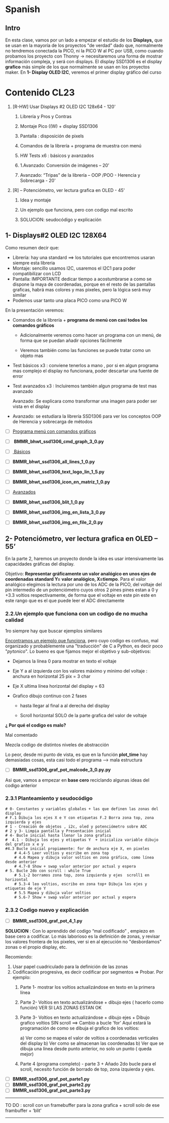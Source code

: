 # Spanish

## Intro

En esta clase, vamos por un lado a empezar el estudio de los **Displays,** que se usan en la mayoría de los proyectos "de verdad" dado que, normalmente no tendremos conectada la PICO, ni la PICO W al PC por USB, como cuando probamos los proyecto con Thonny -> necesitaremos una forma de mostrar información compleja, y será con displays. 
El display SSD1306 es el display **grafico** más simple de los que normalmente se usan en los proyectos maker. En **1- Display OLED I2C**, veremos el primer display gráfico del curso 

# Contenido CL23

1. [R-HW] Usar Displays #2 OLED I2C 128x64 - 120'
   
   1. Librería y Pros y Contras
   
   2. Montaje Pico ((W) + display SSD1306
   
   3. Pantalla : disposición de pixels
   
   4. Comandos de la librería + programa de muestra con menú
   
   5. HW Tests x6 : básicos y avanzados
   
   6. 1.Avanzado: Conversión de imágenes – 20’
   
   7. Avanzado: “Tripas” de la librería – OOP /POO - Herencia y Sobrecarga - 20'

2. [R] – Potenciómetro, ver lectura grafica en OLED - 45'
   
   1. Idea y montaje
   
   2. Un ejemplo que funciona, pero con codigo mal escrito
   
   3. SOLUCION: seudocódigo y explicación

## 1- Displays#2 OLED I2C 128X64

Como resumen decir que:

- Librería: hay una standard ==> los tutoriales que encontremos usaran siempre esta libreria
- Montaje: sencillo usamos I2C, usaremos el I2C1 para poder compatibilizar con LCD
- Pantalla: IMPORTANTE dedicar tiempo a acostumbrarse a como se dispone la maya de coordenadas, porque en el resto de las pantallas graficas, habrá mas colores y mas pixeles, pero la lógica será muy similar
- Podemos usar tanto una placa PICO como una PICO W

En la presentación veremos:

- Comandos de la librería + **programa de menú con casi todos los comandos gráficos**
  
  - Adicionalmente veremos como hacer un programa con un menú, de forma que se puedan añadir opciones fácilmente
  
  - Veremos también como las funciones se puede tratar como un objeto mas

- Test básicos x3 : conviene tenerlos a mano , por si en algun programa mas complejo el display no funcionara, poder descartar una fuente de error

- Test avanzados x3  : Incluiremos también algun programa de test mas avanzado
  
  Avanzado: Se explicara como transformar una imagen para poder ser vista en el display

- Avanzado: se estudiara la librería SSD1306 para ver los conceptos OOP de Herencia y sobrecarga de métodos

- [ ] <u>Programa menú con comandos gráficos</u>

- [ ]  **BMMR_bhwt_ssd1306_cmd_graph_3_0.py**

- [ ] <u> Básicos</u>

- [ ] **BMMR_bhwt_ssd1306_all_lines_1_0.py**

- [ ] **BMMR_bhwt_ssd1306_text_logo_lin_1_5.py**

- [ ] **BMMR_bhwt_ssd1306_icon_en_matriz_1_0.py**

- [ ] <u>Avanzados</u>

- [ ] **BMMR_bhwt_ssd1306_blit_1_0.py**

- [ ] **BMMR_bhwt_ssd1306_img_en_lista_3_0.py**

- [ ] **BMMR_bhwt_ssd1306_img_en_file_2_0.py**

## 2- Potenciómetro, ver lectura grafica en OLED – 55’

En la parte 2, haremos un proyecto donde la idea es usar intensivamente las capacidades gráficas del display. 

Objetivo: **Representar gráficamente un valor analógico en unos ejes de coordenadas standard Y= valor analógico, X=tiempo**. Para el valor analógico elegimos la lectura por uno de los ADC de la PICO, del voltaje del pin intermedio de un potenciómetro cuyos otros 2 pines pines estan a 0 y +3.3 voltios respectivamente, de forma que el voltaje en este pin este en este rango que es el que puede leer el ADC directamente

### 2.2.Un ejemplo que funciona con un codigo de no mucha calidad

1ro siempre hay que buscar ejemplos similares

[Encontramos un ejemplo que funciona](https://controlautomaticoeducacion.com/micropython/display-oled-raspberry-pi-pico-esp8266/), pero cuyo codigo es confuso, mal organizado y probablemente una "traducción" de C a Python, es decir poco "*pytonico*". Lo bueno es que fijamos mejor el objetivo y sub-objetivos:

- Dejamos la línea 0 para mostrar en texto el voltaje

- Eje Y a al izquierda con los valores máximo y minimo del voltaje : anchura en horizontal 25 pix = 3 char

- Eje X ultima línea horizontal del display = 63

- Grafico dibujo continuo con 2 fases
  
  - hasta llegar al final a al derecha del display
  
  - Scroll horizontal SOLO de la parte grafica del valor de voltaje

**¿ Por qué el codigo es malo?**

Mal comentado

Mezcla codigo de distintos niveles de abstracción

Lo peor, desde mi punto de vista, es que en la función **plot_time** hay demasiadas cosas, esta casi todo el programa --> mala estructura

- [ ] **BMMR_ssd1306_graf_pot_malcode_3_0.py.py**

Asi que, vamos a empezar en **base cero** reciclando algunas ideas del codigo anterior

### 2.3.1 Planteamiento y seudocódigo

```
# 0- Constantes y variables globales + las que definen las zonas del display
# F.1 Dibuja los ejes X e Y con etiquetas F.2 Borra zona top, zona izquierda y ejes
# 1 - Creación de objetos , i2c, oled y potenciómetro sobre ADC
# 2 y 3- Limpia pantalla y Presentación inicial
# 4- Bucle inicial hasta llenar la zona grafica
#  4.1 - Dibuja los ejes y etiquetas Y  + inicializa variable dibujo del grafico x e y
#4.3 Bucle inicial propiamente: for de anchura eje X, en pixeles
    # 4.4-5 Leer voltios y escribe en zona top 
    # 4.6 Mapea y dibuja valor voltios en zona gráfica, como línea desde anterior
    # 4.7-8 Show + swap valor anterior por actual y espera
# 5. Bucle 2do con scroll : while True
    # 5.1-2 borramos zona top, zona izquierda y ejes  scroll1 en horizontal
    # 5.3-4 leo voltios, escribo en zona top+ Dibuja los ejes y etiquetas de eje Y
    # 5.5 Mapea y dibuja valor voltios
    # 5.6-7 Show + swap valor anterior por actual y espera

```



### 2.3.2 Codigo nuevo y explicación

- [ ] **BMMR_ssd1306_graf_pot_4_1.py**

**SOLUCION** : Con lo aprendido del codigo “mal codificado” , empiezo en base cero a codificar.
Lo más laborioso es la definición de zonas, y revisar los valores frontera de los pixeles,  ver si en al ejecución no "desbordamos" zonas o el propio display, etc. 

Recomiendo:

1. Usar papel cuadriculado para la definición de las zonas
2. Codificación progresiva, es decir codificar por segmentos => Probar. Por ejemplo:
   1. Parte 1- mostrar los voltios actualizándose en texto en la primera línea
   2. Parte 2- Voltios en texto actualizándose + dibujo ejes ( hacerlo como función) VER SI LAS ZONAS ESTAN OK
   3. Parte 3- Voltios en texto actualizándose + dibujo ejes + Dibujo grafico voltios SIN scroll ==> Cambio a bucle 'for'
        Aquí estará la programación de como se dibuja el grafico de los voltios:
      
        a) Ver como se mapea el valor de voltios a coordenadas verticales del display
        b) Ver como se almacenan las coordenadas
        b) Ver que se dibuja una línea desde punto anterior, no solo un punto ( queda mejor) 
   4. Parte 4 (programa completo) - parte 3 + Añado 2do bucle para el scroll, necesito función de borrado de top, zona izquierda y ejes.
- [ ] **BMMR_ssd1306_graf_pot_parte1.py**
- [ ] **BMMR_ssd1306_graf_pot_parte2.py**
- [ ] **BMMR_ssd1306_graf_pot_parte3.py**

---

TO DO : scroll con un framebuffer para la zona grafica + scroll solo de ese frambuffer + ‘blit’

---


